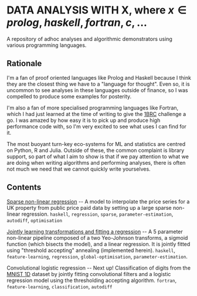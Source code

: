 # DATA ANALYSIS WITH X, where $x \in {prolog, haskell, fortran, c, ...}$

A repository of adhoc analyses and algorithmic
demonstrators using various programming languages.

## Rationale

I'm a fan of proof oriented languages like Prolog and
Haskell because I think they are the closest thing 
we have to a "language for thought". Even so, it is
uncommon to see analyses in these languages outside
of finance, so I was compelled to produce some examples
for posterity.

I'm also a fan of more specialised programming languages
like Fortran, which I had just learned at the time of
writing to give the [1BRC](https://github.com/emiruz/1brc)
challenge a go. I was amazed by how easy it is to pick
up and produce high performance code with, so I'm very
excited to see what uses I can find for it.

The most buoyant turn-key eco-systems for ML and
statistics are centred on Python, R and Julia. Outside
of these, the common complaint is library support, so
part of what I aim to show is that if we pay attention
to what we are doing when writing algorithms and
performing analyses, there is often not much we need
that we cannot quickly write yourselves.

## Contents

[Sparse non-linear regression](uk-property/) -- A model
to interpolate the price series for a UK property from
public price paid data by setting up a large sparse
non-linear regression. `haskell`, `regression`,
`sparse`, `parameter-estimation`, `autodiff`,
`optimisation`

[Jointly learning transformations and fitting a regression](joint-regression/)
-- A 5 parameter non-linear pipeline composed of a two
Yeo-Johnson transforms, a sigmoid function (which bisects
the model), and a linear regression. It is jointly fitted
using "threshold accepting" annealing (implemented
herein). `haskell`, `feature-learning`, `regression`,
`global-optimisation`, `parameter-estimation`.

Convolutional logistic regression -- Next up! 
Classification of digits from the
[MNIST 1D](https://github.com/greydanus/mnist1d) dataset
by jointly fitting convolutional filters and a logistic
regression model using the thresholding accepting
algorithm. `fortran`, `feature-learning`,
`classification`, `autodiff`
